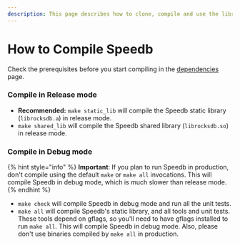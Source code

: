 ```yaml
---
description: This page describes how to clone, compile and use the library.
---
```


# How to Compile Speedb

Check the prerequisites before you start compiling in the [dependencies](dependencies.md) page.&#x20;

### Compile in Release mode

* **Recommended:** `make static_lib` will compile the Speedb static library (`librocksdb.a`) in release mode.
* `make shared_lib` will compile the Speedb shared library (`librocksdb.so`) in release mode.

### Compile in Debug mode

{% hint style="info" %}
**Important**: If you plan to run Speedb in production, don't compile using the default `make` or `make all` invocations. This will compile Speedb in debug mode, which is much slower than release mode.
{% endhint %}



* `make check` will compile Speedb in debug mode and run all the unit tests.
* `make all` will compile Speedb's static library, and all tools and unit tests. These tools depend on gflags, so you'll need to have gflags installed to run `make all`. This will compile Speedb in debug mode. Also, please don't use binaries compiled by `make all` in production.





##
